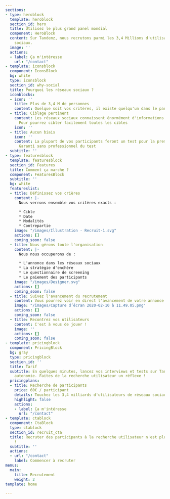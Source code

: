```yaml
---
sections:
- type: heroblock
  template: heroblock
  section_id: hero
  title: Utilisez le plus grand panel mondial
  component: HeroBlock
  content: Sur Tandemz, nous recrutons parmi les 3,4 Millions d'utilisateurs des réseaux
    sociaux.
  image: ''
  actions:
  - label: Ça m'intéresse
    url: "/contact"
- template: iconsblock
  component: IconsBlock
  bg: white
  type: iconsblock
  section_id: why-social
  title: Pourquoi les réseaux sociaux ?
  iconblocks:
  - icon: ''
    title: Plus de 3,4 M de personnes
    content: Quelque soit vos critères, il existe quelqu'un dans le panel qui corresponde
  - title: Ciblage pertinent
    content: Les réseaux sociaux connaissent énormément d'informations sur leurs utilisateurs.
      Pour pourrez cibler facilement toutes les cibles
    icon: ''
  - title: Aucun biais
    icon: ''
    content: La plupart de vos participants feront un test pour la premièrre fois.
      Garanti sans professionnel du test
  subtitle: ''
- type: featuresblock
  template: featuresblock
  section_id: Features
  title: Comment ça marche ?
  component: FeaturesBlock
  subtitle: ''
  bg: white
  featureslist:
  - title: Définissez vos crières
    content: |-
      Nous verrons ensemble vos critères exacts :

      * Cible
      * Date
      * Modalités
      * Contrepartie
    image: "/images/Illustration - Recruit-1.svg"
    actions: []
    coming_soon: false
  - title: Nous gérons toute l'organisation
    content: |-
      Nous nous occuperons de :

      * L'annonce dans les réseaux sociaux
      * La stratégie d'enchère
      * Le questionnaire de screening
      * Le paiement des participants
    image: "/images/Designer.svg"
    actions: []
    coming_soon: false
  - title: Suivez l'avancement du recrutement
    content: Vous pourrez voir en direct l'avancement de votre annonce
    image: "/images/Capture d’écran 2020-02-10 à 11.49.05.png"
    actions: []
    coming_soon: false
  - title: Recontrez vos utilisateurs
    content: C'est à vous de jouer !
    image: ''
    actions: []
    coming_soon: false
- template: pricingblock
  component: PricingBlock
  bg: gray
  type: pricingblock
  section_id: ''
  title: Tarif
  subtitle: En quelques minutes, lancez vos interviews et tests sur Tandemz en toute
    autonomie. Faites de la recherche utilisateur un réflexe !
  pricingplans:
  - title: Recherche de participants
    price: 60€ / participant
    details: Touchez les 3,4 milliards d'utilisateurs de réseaux sociaux
    highlight: false
    actions:
    - label: Ça m'intéresse
      url: "/contact"
- template: ctablock
  component: CtaBlock
  type: ctablock
  section_id: recruit_cta
  title: Recruter des participants à la recherche utilisateur n'est plus un cauchemar
    !
  subtitle: ''
  actions:
  - url: "/contact"
    label: Commencer à recruter
menus:
  main:
    title: Recrutement
    weight: 2
template: home

---
```

